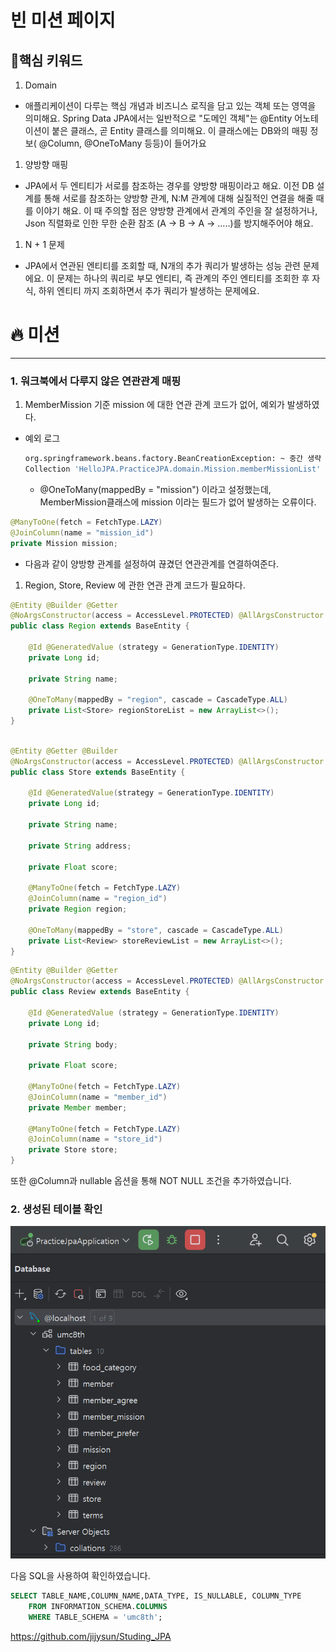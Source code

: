 # 빈 미션 페이지

## 🔑핵심 키워드

1. Domain
- 애플리케이션이 다루는 핵심 개념과 비즈니스 로직을 담고 있는 객체 또는 영역을 의미해요. Spring Data JPA에서는 일반적으로 "도메인 객체"는 @Entity 어노테이션이 붙은 클래스, 곧 Entity 클래스를 의미해요. 이 클래스에는 DB와의 매핑 정보( @Column, @OneToMany 등등)이 들어가요

1. 양방향 매핑
- JPA에서 두 엔티티가 서로를 참조하는 경우를 양방향 매핑이라고 해요. 이전 DB 설계를 통해 서로를 참조하는 양방향 관계, N:M 관계에 대해 실질적인 연결을 해줄 때를 이야기 해요. 이 때 주의할 점은 양방향 관계에서 관계의 주인을 잘 설정하거나, Json 직렬화로 인한 무한 순환 참조 (A → B → A → …..)를 방지해주어야 해요.

1. N + 1 문제
- JPA에서 연관된 엔티티를 조회할 때, N개의 추가 쿼리가 발생하는 성능 관련 문제에요. 이 문제는 하나의 쿼리로 부모 엔티티, 즉 관계의 주인 엔티티를 조회한 후 자식, 하위 엔티티 까지 조회하면서 추가 쿼리가 발생하는 문제에요.

# 🔥 미션

---

### 1. 워크북에서 다루지 않은 연관관계 매핑

1. MemberMission 기준 mission 에 대한 연관 관계 코드가 없어, 예외가 발생하였다.
- 예외 로그
    
    ```sql
    org.springframework.beans.factory.BeanCreationException: ~ 중간 생략 ~: 
    Collection 'HelloJPA.PracticeJPA.domain.Mission.memberMissionList' is 'mappedBy' a property named 'mission' which does not exist in the target entity 'HelloJPA.PracticeJPA.domain.mapping.MemberMission
    ```
    
    - @OneToMany(mappedBy = "mission") 이라고 설정했는데, MemberMission클래스에 mission 이라는 필드가 없어 발생하는 오류이다.

```java
@ManyToOne(fetch = FetchType.LAZY)
@JoinColumn(name = "mission_id")
private Mission mission;
```

- 다음과 같이 양방향 관계를 설정하여 끊겼던 연관관계를 연결하여준다.

1. Region, Store, Review 에 관한 연관 관계 코드가 필요하다.

```java
@Entity @Builder @Getter
@NoArgsConstructor(access = AccessLevel.PROTECTED) @AllArgsConstructor
public class Region extends BaseEntity {

    @Id @GeneratedValue (strategy = GenerationType.IDENTITY)
    private Long id;

    private String name;

    @OneToMany(mappedBy = "region", cascade = CascadeType.ALL)
    private List<Store> regionStoreList = new ArrayList<>();
}
```

```java

@Entity @Getter @Builder
@NoArgsConstructor(access = AccessLevel.PROTECTED) @AllArgsConstructor
public class Store extends BaseEntity {

    @Id @GeneratedValue(strategy = GenerationType.IDENTITY)
    private Long id;

    private String name;

    private String address;

    private Float score;

    @ManyToOne(fetch = FetchType.LAZY)
    @JoinColumn(name = "region_id")
    private Region region;

    @OneToMany(mappedBy = "store", cascade = CascadeType.ALL)
    private List<Review> storeReviewList = new ArrayList<>();
}

```

```java
@Entity @Builder @Getter
@NoArgsConstructor(access = AccessLevel.PROTECTED) @AllArgsConstructor
public class Review extends BaseEntity {

    @Id @GeneratedValue (strategy = GenerationType.IDENTITY)
    private Long id;

    private String body;

    private Float score;

    @ManyToOne(fetch = FetchType.LAZY)
    @JoinColumn(name = "member_id")
    private Member member;

    @ManyToOne(fetch = FetchType.LAZY)
    @JoinColumn(name = "store_id")
    private Store store;
}
```

또한 @Column과 nullable 옵션을 통해 NOT NULL 조건을 추가하였습니다.

### 2. 생성된 테이블 확인

![IntelliJ Table.png](IntelliJ_Table.png)

다음 SQL을 사용하여 확인하였습니다. 

```sql
SELECT TABLE_NAME,COLUMN_NAME,DATA_TYPE, IS_NULLABLE, COLUMN_TYPE 
	FROM INFORMATION_SCHEMA.COLUMNS 
	WHERE TABLE_SCHEMA = 'umc8th';
```

https://github.com/jijysun/Studing_JPA
